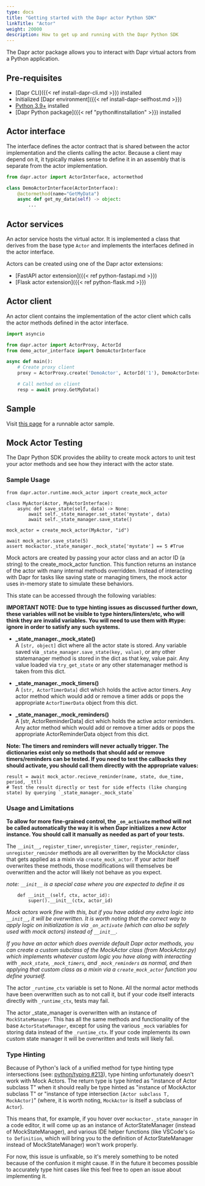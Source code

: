 ```yaml
---
type: docs
title: "Getting started with the Dapr actor Python SDK"
linkTitle: "Actor"
weight: 20000
description: How to get up and running with the Dapr Python SDK
---
```


The Dapr actor package allows you to interact with Dapr virtual actors from a Python application.

## Pre-requisites

- [Dapr CLI]({{< ref install-dapr-cli.md >}}) installed
- Initialized [Dapr environment]({{< ref install-dapr-selfhost.md >}})
- [Python 3.9+](https://www.python.org/downloads/) installed
- [Dapr Python package]({{< ref "python#installation" >}}) installed

## Actor interface

The interface defines the actor contract that is shared between the actor implementation and the clients calling the actor. Because a client may depend on it, it typically makes sense to define it in an assembly that is separate from the actor implementation.

```python
from dapr.actor import ActorInterface, actormethod

class DemoActorInterface(ActorInterface):
    @actormethod(name="GetMyData")
    async def get_my_data(self) -> object:
        ...
```

## Actor services

An actor service hosts the virtual actor. It is implemented a class that derives from the base type `Actor` and implements the interfaces defined in the actor interface.

Actors can be created using one of the Dapr actor extensions:
   - [FastAPI actor extension]({{< ref python-fastapi.md >}})
   - [Flask actor extension]({{< ref python-flask.md >}})

## Actor client

An actor client contains the implementation of the actor client which calls the actor methods defined in the actor interface.

```python
import asyncio

from dapr.actor import ActorProxy, ActorId
from demo_actor_interface import DemoActorInterface

async def main():
    # Create proxy client
    proxy = ActorProxy.create('DemoActor', ActorId('1'), DemoActorInterface)

    # Call method on client
    resp = await proxy.GetMyData()
```

## Sample

Visit [this page](https://github.com/dapr/python-sdk/tree/v1.14.0/examples/demo_actor) for a runnable actor sample.


## Mock Actor Testing

The Dapr Python SDK provides the ability to create mock actors to unit test your actor methods and see how they interact with the actor state.

### Sample Usage 


```
from dapr.actor.runtime.mock_actor import create_mock_actor

class MyActor(Actor, MyActorInterface):
    async def save_state(self, data) -> None:
        await self._state_manager.set_state('mystate', data)
        await self._state_manager.save_state()

mock_actor = create_mock_actor(MyActor, "id")

await mock_actor.save_state(5)
assert mockactor._state_manager._mock_state['mystate'] == 5 #True
```
Mock actors are created by passing your actor class and an actor ID (a string) to the create_mock_actor function. This function returns an instance of the actor with many internal methods overridden. Instead of interacting with Dapr for tasks like saving state or managing timers, the mock actor uses in-memory state to simulate these behaviors.

This state can be accessed through the following variables:

**IMPORTANT NOTE: Due to type hinting issues as discussed further down, these variables will not be visible to type hinters/linters/etc, who will think they are invalid variables. You will need to use them with #type: ignore in order to satisfy any such systems.**

- **_state_manager._mock_state()**  
A `[str, object]` dict where all the actor state is stored. Any variable saved via `_state_manager.save_state(key, value)`, or any other statemanager method is stored in the dict as that key, value pair. Any value loaded via `try_get_state` or any other statemanager method is taken from this dict.

- **_state_manager._mock_timers()**  
A `[str, ActorTimerData]` dict which holds the active actor timers. Any actor method which would add or remove a timer adds or pops the appropriate `ActorTimerData` object from this dict.

- **_state_manager._mock_reminders()**  
A [str, ActorReminderData] dict which holds the active actor reminders. Any actor method which would add or remove a timer adds or pops the appropriate ActorReminderData object from this dict.

**Note: The timers and reminders will never actually trigger. The dictionaries exist only so methods that should add or remove timers/reminders can be tested. If you need to test the callbacks they should activate, you should call them directly with the appropriate values:**
```
result = await mock_actor.recieve_reminder(name, state, due_time, period, _ttl)
# Test the result directly or test for side effects (like changing state) by querying `_state_manager._mock_state`
```

### Usage and Limitations

**To allow for more fine-grained control, the `_on_activate` method will not be called automatically the way it is when Dapr initializes a new Actor instance. You should call it manually as needed as part of your tests.**

The `__init__`, `register_timer`, `unregister_timer`, `register_reminder`, `unregister_reminder` methods are all overwritten by the MockActor class that gets applied as a mixin via `create_mock_actor`. If your actor itself overwrites these methods, those modifications will themselves be overwritten and the actor will likely not behave as you expect.

*note: `__init__` is a special case where you are expected to define it as*
```
    def __init__(self, ctx, actor_id):
        super().__init__(ctx, actor_id)
```
*Mock actors work fine with this, but if you have added any extra logic into `__init__`, it will be overwritten. It is worth noting that the correct way to apply logic on initialization is via `_on_activate` (which can also be safely used with mock actors) instead of `__init__`.*

*If you have an actor which does override default Dapr actor methods, you can create a custom subclass of the MockActor class (from MockActor.py) which implements whatever custom logic you have along with interacting with `_mock_state`, `_mock_timers`, and `_mock_reminders` as normal, and then applying that custom class as a mixin via a `create_mock_actor` function you define yourself.*

The actor `_runtime_ctx` variable is set to None. All the normal actor methods have been overwritten such as to not call it, but if your code itself interacts directly with `_runtime_ctx`, tests may fail.

The actor _state_manager is overwritten with an instance of `MockStateManager`. This has all the same methods and functionality of the base `ActorStateManager`, except for using the various `_mock` variables for storing data instead of the `_runtime_ctx`. If your code implements its own custom state manager it will be overwritten and tests will likely fail.

### Type Hinting

Because of Python's lack of a unified method for type hinting type intersections (see: [python/typing #213](https://github.com/python/typing/issues/213)), type hinting unfortunately doesn't work with Mock Actors. The return type is type hinted as "instance of Actor subclass T" when it should really be type hinted as "instance of MockActor subclass T" or "instance of type intersection `[Actor subclass T, MockActor]`" (where, it is worth noting, `MockActor` is itself a subclass of `Actor`).

This means that, for example, if you hover over `mockactor._state_manager` in a code editor, it will come up as an instance of ActorStateManager (instead of MockStateManager), and various IDE helper functions (like VSCode's `Go to Definition`, which will bring you to the definition of ActorStateManager instead of MockStateManager) won't work properly.

For now, this issue is unfixable, so it's merely something to be noted because of the confusion it might cause. If in the future it becomes possible to accurately type hint cases like this feel free to open an issue about implementing it.